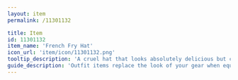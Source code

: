 ```yaml
---
layout: item
permalink: /11301132

title: Item
id: 11301132
item_name: 'French Fry Hat'
icon_url: 'item/icon/11301132.png'
tooltip_description: 'A cruel hat that looks absolutely delicious but cannot actually be eaten. Oh, fickle fate!'
guide_description: 'Outfit items replace the look of your gear when equipped.'
---
```

